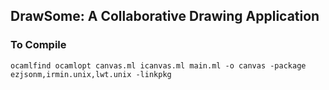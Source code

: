 ## DrawSome: A Collaborative Drawing Application ##

### To Compile ###

    ocamlfind ocamlopt canvas.ml icanvas.ml main.ml -o canvas -package ezjsonm,irmin.unix,lwt.unix -linkpkg


